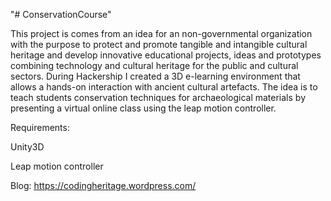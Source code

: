 "# ConservationCourse" 

This project is comes from an idea for an non-governmental organization with the purpose to protect and promote tangible and intangible cultural heritage and develop innovative educational projects, ideas and prototypes combining technology and cultural heritage for the public and cultural sectors. During Hackership I created a 3D e-learning environment that allows a hands-on interaction with ancient cultural artefacts. The idea is to teach students conservation techniques for archaeological materials by presenting a virtual online class using the leap motion controller.

Requirements:

Unity3D

Leap motion controller

Blog:
https://codingheritage.wordpress.com/
